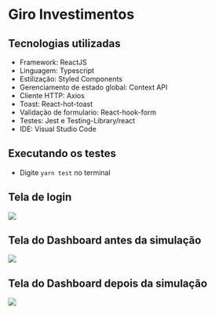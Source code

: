# Giro Investimentos

## Tecnologias utilizadas

- Framework: ReactJS
- Linguagem: Typescript
- Estilização: Styled Components
- Gerenciamento de estado global: Context API
- Cliente HTTP: Axios
- Toast: React-hot-toast
- Validação de formulario: React-hook-form
- Testes: Jest e Testing-Library/react
- IDE: Visual Studio Code

## Executando os testes

- Digite ```yarn test``` no terminal

## Tela de login

<img src="https://i.postimg.cc/76tvTYW3/Captura-de-tela-de-2022-08-22-22-20-05.png"/>

## Tela do Dashboard antes da simulação

<img src="https://i.postimg.cc/jS0pf1ZF/Captura-de-tela-de-2022-08-22-22-21-42.png"/>

## Tela do Dashboard depois da simulação

<img src="https://i.postimg.cc/xd9BxzrG/Captura-de-tela-de-2022-08-22-22-23-01.png"/>
